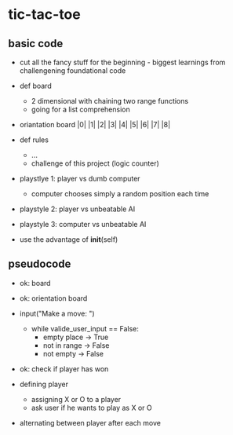 # tic-tac-toe

## basic code
- cut all the fancy stuff for the beginning - biggest learnings from challengening foundational code
- def board 
    - 2 dimensional with chaining two range functions 
    - going for a list comprehension 

- oriantation board 
    |0| |1| |2|
    |3| |4| |5|
    |6| |7| |8|

- def rules
    - ...
    - challenge of this project (logic counter)



- playstlye 1: player vs dumb computer
    - computer chooses simply a random position each time

- playstyle 2: player vs unbeatable AI

- playstyle 3: computer vs unbeatable AI 

- use the advantage of __init__(self)



## pseudocode
- ok: board 
- ok: orientation board

- input("Make a move: ") 
    - while valide_user_input == False: 
        - empty place -> True 
        - not in range -> False
        - not empty -> False 

- ok: check if player has won 

- defining player
    - assigning X or O to a player 
    - ask user if he wants to play as X or O 

- alternating between player after each move

